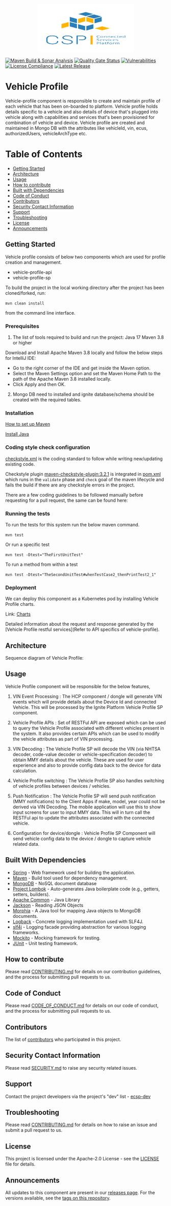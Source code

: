 <div align="center">
  <img src="./images/logo.png" width="300" height="150"/>
</div>

[![Maven Build & Sonar Analysis](https://github.com/eclipse-ecsp/vehicle-profile/actions/workflows/maven-build.yml/badge.svg)](https://github.com/eclipse-ecsp/vehicle-profile/actions/workflows/maven-build.yml)
[![Quality Gate Status](https://sonarcloud.io/api/project_badges/measure?project=eclipse-ecsp_vehicle-profile&metric=alert_status)](https://sonarcloud.io/summary/new_code?id=eclipse-ecsp_vehicle-profile)
[![Vulnerabilities](https://sonarcloud.io/api/project_badges/measure?project=eclipse-ecsp_vehicle-profile&metric=vulnerabilities)](https://sonarcloud.io/summary/new_code?id=eclipse-ecsp_vehicle-profile)
[![License Compliance](https://github.com/eclipse-ecsp/vehicle-profile/actions/workflows/licence-compliance.yaml/badge.svg)](https://github.com/eclipse-ecsp/vehicle-profile/actions/workflows/licence-compliance.yaml)
[![Latest Release](https://img.shields.io/github/v/release/eclipse-ecsp/vehicle-profile?sort=semver)](https://github.com/eclipse-ecsp/vehicle-profile/releases)

# Vehicle Profile

Vehicle-profile component is responsible to create and maintain profile of each vehicle that has been on-boarded to platform. Vehicle profile holds details specific to a vehicle and also details of device that's plugged into vehicle along with capabilities and services that's been provisioned for combination of vehicle and device. Vehicle profile are created and maintained in Mongo DB with the attributes like vehicleId, vin, ecus, authorizedUsers, vehicleArchType  etc. 

# Table of Contents
* [Getting Started](#getting-started)
* [Architecture](#architecture)
* [Usage](#usage)
* [How to contribute](#how-to-contribute)
* [Built with Dependencies](#built-with-dependencies)
* [Code of Conduct](#code-of-conduct)
* [Contributors](#contributors)
* [Security Contact Information](#security-contact-information)
* [Support](#support)
* [Troubleshooting](#troubleshooting)
* [License](#license)
* [Announcements](#announcements)


## Getting Started

Vehicle profile consists of below two components which are used for profile creation and management.
* vehicle-profile-api  
* vehicle-profile-sp

To build the project in the local working directory after the project has been cloned/forked, run:

```mvn clean install```

from the command line interface.

### Prerequisites

1. The list of tools required to build and run the project:
   Java 17
   Maven 3.8 or higher

Download and Install Apache Maven 3.8 locally and follow the below steps for IntelliJ IDE:
* Go to the right corner of the IDE and get inside the Maven option.
* Select the Maven Settings option and set the Maven Home Path to the path of the Apache Maven 3.8 installed locally.
* Click Apply and then OK.

2. Mongo DB need to installed and ignite database/schema should be created with the required tables.

### Installation

[How to set up Maven](https://maven.apache.org/install.html)

[Install Java](https://www.tutorials24x7.com/java/how-to-install-openjdk-17-on-windows)


### Coding style check configuration

[checkstyle.xml](./checkstyle.xml) is the coding standard to follow while writing new/updating existing code.

Checkstyle plugin [maven-checkstyle-plugin:3.2.1](https://maven.apache.org/plugins/maven-checkstyle-plugin/) is integrated in [pom.xml](./pom.xml) which runs in the `validate` phase and `check` goal of the maven lifecycle and fails the build if there are any checkstyle errors in the project.

There are a few coding guidelines to be followed manually before requesting for a pull request, the same can be found here:

### Running the tests

To run the tests for this system run the below maven command.

```mvn test```

Or run a specific test

```mvn test -Dtest="TheFirstUnitTest"```

To run a method from within a test

```mvn test -Dtest="TheSecondUnitTest#whenTestCase2_thenPrintTest2_1"```

### Deployment

We can deploy this component as a Kubernetes pod by installing Vehicle Profile charts.

Link:
[Charts](../../../ecsp-helm-charts/tree/main/vehicle-profile)

Detailed information about the request and response generated by the [Vehicle Profile restful services](Refer to API specifics of vehicle-profile).

## Architecture

Sequence diagram of Vehicle Profile:

## Usage

Vehicle Profile component will be responsible for the below features,

1. VIN Event Processing : The HCP component / dongle will generate VIN events which will provide details about the Device Id and connected Vehicle. This will be processed by the Ignite Platform Vehicle Profile SP component.

2. Vehicle Profile APIs : Set of RESTFul API are exposed which can be used to query the Vehicle Profile associated with different vehicles present in the system. It also provides certain APIs which can be used to modify the vehicle attributes as part of VIN processing.

3. VIN Decoding :  The Vehicle Profile SP will decode the VIN (via NHTSA decoder, code-value decoder or vehicle-specification decoder) to obtain MMY details about the vehicle. These are used for user experience and also to provide config data back to the device for data calculation.

4. Vehicle Profile switching : The Vehicle Profile SP also handles switching of vehicle profiles between devices / vehicles.

5. Push Notification : The Vehicle Profile SP will send push notification (MMY notifications) to the Client Apps if make, model, year could not be derived via VIN Decoding. The mobile application will use this to show input screens for user to input MMY data. This will in turn call the RESTFul api to update the attributes associated with the connected vehicle.

6. Configuration for device/dongle : Vehicle Profile SP Component will send vehicle config data to the device / dongle to capture vehicle related data.

## Built With Dependencies

* [Spring](https://spring.io/projects/spring-framework) - Web framework used for building the application.
* [Maven](https://maven.apache.org/) - Build tool used for dependency management.
* [MongoDB](https://www.mongodb.com/) - NoSQL document database
* [Project Lombok](https://projectlombok.org/) - Auto-generates Java boilerplate code (e.g., getters, setters, builders).
* [Apache Common](https://commons.apache.org/proper/commons-lang/) - Java Library
* [Jackson](https://github.com/FasterXML) - Reading JSON Objects
* [Morphia](https://morphia.dev/landing/index.html) - A Java tool for mapping Java objects to MongoDB documents.
* [Logback](https://logback.qos.ch/) - Concrete logging implementation used with SLF4J.
* [slf4j](https://www.slf4j.org/) - Logging facade providing abstraction for various logging frameworks.
* [Mockito](https://site.mockito.org/) - Mocking framework for testing.
* [JUnit](https://junit.org/) - Unit testing framework.

## How to contribute

Please read [CONTRIBUTING.md](./CONTRIBUTING.md) for details on our contribution guidelines, and the process for submitting pull requests to us.

## Code of Conduct

Please read [CODE_OF_CONDUCT.md](./CODE_OF_CONDUCT.md) for details on our code of conduct, and the process for submitting pull requests to us.

## Contributors

The list of [contributors](../../graphs/contributors) who participated in this project.

## Security Contact Information

Please read [SECURITY.md](./SECURITY.md) to raise any security related issues.

## Support

Contact the project developers via the project's "dev" list - [ecsp-dev](https://accounts.eclipse.org/mailing-list/)

## Troubleshooting

Please read [CONTRIBUTING.md](./CONTRIBUTING.md) for details on how to raise an issue and submit a pull request to us.

## License

This project is licensed under the Apache-2.0 License - see the [LICENSE](./LICENSE) file for details.

## Announcements

All updates to this component are present in our [releases page](../../releases).
For the versions available, see the [tags on this repository](../../tags).
